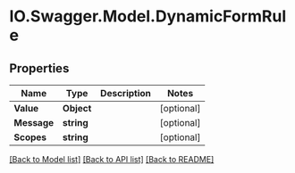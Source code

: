 # IO.Swagger.Model.DynamicFormRule
## Properties

Name | Type | Description | Notes
------------ | ------------- | ------------- | -------------
**Value** | **Object** |  | [optional] 
**Message** | **string** |  | [optional] 
**Scopes** | **string** |  | [optional] 

[[Back to Model list]](../README.md#documentation-for-models) [[Back to API list]](../README.md#documentation-for-api-endpoints) [[Back to README]](../README.md)

